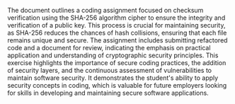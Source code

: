 The document outlines a coding assignment focused on checksum verification using the SHA-256 algorithm cipher to ensure the integrity and verification of a public key. 
This process is crucial for maintaining security, as SHA-256 reduces the chances of hash collisions, ensuring that each file remains unique and secure. 
The assignment includes submitting refactored code and a document for review, indicating the emphasis on practical application and understanding of cryptographic security principles. 
This exercise highlights the importance of secure coding practices, the addition of security layers, and the continuous assessment of vulnerabilities to maintain software security. 
It demonstrates the student's ability to apply security concepts in coding, which is valuable for future employers looking for skills in developing and maintaining secure software applications.




